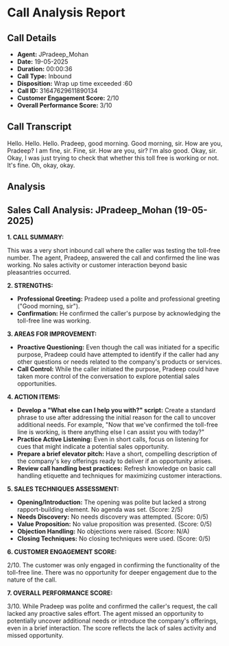 # Call Analysis Report

## Call Details

- **Agent:** JPradeep_Mohan
- **Date:** 19-05-2025
- **Duration:** 00:00:36
- **Call Type:** Inbound
- **Disposition:** Wrap up time exceeded :60
- **Call ID:** 31647629611890134
- **Customer Engagement Score:** 2/10
- **Overall Performance Score:** 3/10

## Call Transcript

Hello. Hello. Hello. Pradeep, good morning. Good morning, sir. How are you, Pradeep? I am fine, sir. Fine, sir. How are you, sir? I'm also good. Okay, sir. Okay, I was just trying to check that whether this toll free is working or not. It's fine. Oh, okay, okay.

## Analysis

## Sales Call Analysis: JPradeep_Mohan (19-05-2025)

**1. CALL SUMMARY:**

This was a very short inbound call where the caller was testing the toll-free number. The agent, Pradeep, answered the call and confirmed the line was working. No sales activity or customer interaction beyond basic pleasantries occurred.

**2. STRENGTHS:**

*   **Professional Greeting:** Pradeep used a polite and professional greeting ("Good morning, sir").
*   **Confirmation:** He confirmed the caller's purpose by acknowledging the toll-free line was working.

**3. AREAS FOR IMPROVEMENT:**

*   **Proactive Questioning:** Even though the call was initiated for a specific purpose, Pradeep could have attempted to identify if the caller had any other questions or needs related to the company's products or services.
*   **Call Control:** While the caller initiated the purpose, Pradeep could have taken more control of the conversation to explore potential sales opportunities.

**4. ACTION ITEMS:**

*   **Develop a "What else can I help you with?" script:** Create a standard phrase to use after addressing the initial reason for the call to uncover additional needs. For example, "Now that we've confirmed the toll-free line is working, is there anything else I can assist you with today?"
*   **Practice Active Listening:** Even in short calls, focus on listening for cues that might indicate a potential sales opportunity.
*   **Prepare a brief elevator pitch:** Have a short, compelling description of the company's key offerings ready to deliver if an opportunity arises.
*   **Review call handling best practices:** Refresh knowledge on basic call handling etiquette and techniques for maximizing customer interactions.

**5. SALES TECHNIQUES ASSESSMENT:**

*   **Opening/Introduction:** The opening was polite but lacked a strong rapport-building element. No agenda was set. (Score: 2/5)
*   **Needs Discovery:** No needs discovery was attempted. (Score: 0/5)
*   **Value Proposition:** No value proposition was presented. (Score: 0/5)
*   **Objection Handling:** No objections were raised. (Score: N/A)
*   **Closing Techniques:** No closing techniques were used. (Score: 0/5)

**6. CUSTOMER ENGAGEMENT SCORE:**

2/10. The customer was only engaged in confirming the functionality of the toll-free line. There was no opportunity for deeper engagement due to the nature of the call.

**7. OVERALL PERFORMANCE SCORE:**

3/10. While Pradeep was polite and confirmed the caller's request, the call lacked any proactive sales effort. The agent missed an opportunity to potentially uncover additional needs or introduce the company's offerings, even in a brief interaction. The score reflects the lack of sales activity and missed opportunity.

